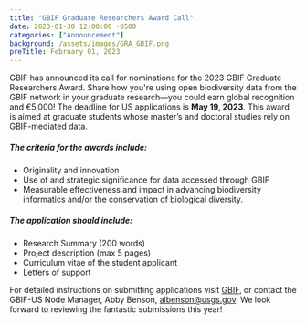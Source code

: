```yaml
---
title: "GBIF Graduate Researchers Award Call" 
date: 2023-01-30 12:00:00 -0500 
categories: ["Announcement"] 
background: /assets/images/GRA_GBIF.png
preTitle: February 01, 2023
---
```


GBIF has announced its call for nominations for the 2023 GBIF Graduate Researchers Award. Share how you're using open biodiversity data from the GBIF network in your graduate research—you could earn global recognition and €5,000!
The deadline for US applications is **May 19, 2023**. This award is aimed at graduate students whose master’s and doctoral studies rely on GBIF-mediated data. 

##### The criteria for the awards include:

- Originality and innovation
- Use of and strategic significance for data accessed through GBIF
- Measurable effectiveness and impact in advancing biodiversity informatics and/or the conservation of biological diversity.

##### The application should include:

- Research Summary (200 words)
- Project description (max 5 pages)
- Curriculum vitae of the student applicant
- Letters of support

For detailed instructions on submitting applications visit [GBIF](https://www.gbif.org/news), or contact the GBIF-US Node Manager, Abby Benson, albenson@usgs.gov. We look forward to reviewing the fantastic submissions this year!